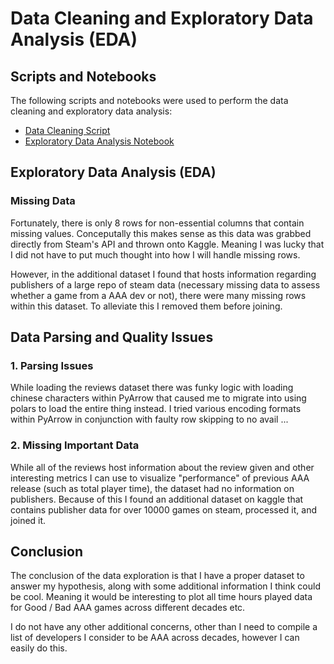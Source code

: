 # Data Cleaning and Exploratory Data Analysis (EDA)


## Scripts and Notebooks

The following scripts and notebooks were used to perform the data cleaning and exploratory data analysis:

- [Data Cleaning Script](./AnalysisProjectBasePipeline.ipynb)
- [Exploratory Data Analysis Notebook](./InitialBasicExploration.ipynb)

## Exploratory Data Analysis (EDA)

### Missing Data

Fortunately, there is only 8 rows for non-essential columns that contain missing values. Conceputally this makes sense as this data was grabbed directly from Steam's API and thrown onto Kaggle. Meaning I was lucky that I did not have to put much thought into how I will handle missing rows.

However, in the additional dataset I found that hosts information regarding publishers of a large repo of steam data (necessary missing data to assess whether a game from a AAA dev or not), there were many missing rows within this dataset. To alleviate this I removed them before joining.

## Data Parsing and Quality Issues

### 1. Parsing Issues
While loading the reviews dataset there was funky logic with loading chinese characters within PyArrow that caused me to migrate into using polars to load the entire thing instead. I tried various encoding formats within PyArrow in conjunction with faulty row skipping to no avail ...

### 2. Missing Important Data

While all of the reviews host information about the review given and other interesting metrics I can use to visualize "performance" of previous AAA release (such as total player time), the dataset had no information on publishers. Because of this I found an additional dataset on kaggle that contains publisher data for over 10000 games on steam, processed it, and joined it. 


## Conclusion

The conclusion of the data exploration is that I have a proper dataset to answer my hypothesis, along with some additional information I think could be cool. Meaning it would be interesting to plot all time hours played data for Good / Bad AAA games across different decades etc.

I do not have any other additional concerns, other than I need to compile a list of developers I consider to be AAA across decades, however I can easily do this.



